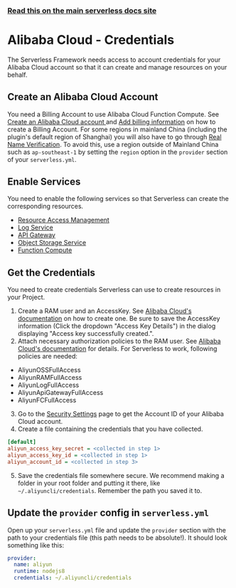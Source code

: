 <!--
title: Serverless Framework - Alibaba Cloud Function Compute Guide - Credentials
menuText: Credentials
menuOrder: 3
description: How to set up the Serverless Framework with your Alibaba Cloud Function Compute credentials
layout: Doc
-->

<!-- DOCS-SITE-LINK:START automatically generated  -->

### [Read this on the main serverless docs site](https://www.serverless.com/framework/docs/providers/aliyun/guide/credentials)

<!-- DOCS-SITE-LINK:END -->

# Alibaba Cloud - Credentials

The Serverless Framework needs access to account credentials for your Alibaba Cloud account so that it can create and manage resources on your behalf.

## Create an Alibaba Cloud Account

You need a Billing Account to use Alibaba Cloud Function Compute. See <a href="https://www.alibabacloud.com/help/doc-detail/50482.htm" target="_blank">Create an Alibaba Cloud account
</a> and <a href="https://www.alibabacloud.com/help/doc-detail/50517.htm" target="_blank">Add billing information</a> on how to create a Billing Account. For some regions in mainland China (including the plugin's default region of Shanghai) you will also have to go through <a href="https://www.alibabacloud.com/help/doc-detail/52595.htm" target="_blank">Real Name Verification</a>. To avoid this, use a region outside of Mainland China such as `ap-southeast-1` by setting the `region` option in the `provider` section of your `serverless.yml`.

## Enable Services

You need to enable the following services so that Serverless can create the corresponding resources.

- <a href="https://www.alibabacloud.com/product/ram" target="_blank">Resource Access Management</a>
- <a href="https://www.alibabacloud.com/product/log-service" target="_blank">Log Service</a>
- <a href="https://www.alibabacloud.com/product/api-gateway" target="_blank">API Gateway</a>
- <a href="https://www.alibabacloud.com/product/oss" target="_blank">Object Storage Service</a>
- <a href="https://www.alibabacloud.com/products/function-compute" target="_blank">Function Compute</a>

## Get the Credentials

You need to create credentials Serverless can use to create resources in your Project.

1. Create a RAM user and an AccessKey. See <a href="https://www.alibabacloud.com/help/doc-detail/28637.htm" target="_blank">Alibaba Cloud's documentation</a> on how to create one. Be sure to save the AccessKey information (Click the dropdown "Access Key Details") in the dialog displaying "Access key successfully created.".
2. Attach necessary authorization policies to the RAM user. See <a href="https://www.alibabacloud.com/help/doc-detail/28653.htm" target="_blank">Alibaba Cloud's documentation</a> for details. For Serverless to work, following policies are needed:

- AliyunOSSFullAccess
- AliyunRAMFullAccess
- AliyunLogFullAccess
- AliyunApiGatewayFullAccess
- AliyunFCFullAccess

3. Go to the <a href="https://account.console.aliyun.com/#/secure" target="_blank">Security Settings</a> page to get the Account ID of your Alibaba Cloud account.
4. Create a file containing the credentials that you have collected.

```ini
[default]
aliyun_access_key_secret = <collected in step 1>
aliyun_access_key_id = <collected in step 1>
aliyun_account_id = <collected in step 3>
```

5. Save the credentials file somewhere secure. We recommend making a folder in your root folder and putting it there, like `~/.aliyuncli/credentials`. Remember the path you saved it to.

## Update the `provider` config in `serverless.yml`

Open up your `serverless.yml` file and update the `provider` section with
the path to your credentials file (this path needs to be absolute!). It should look something like this:

```yml
provider:
  name: aliyun
  runtime: nodejs8
  credentials: ~/.aliyuncli/credentials
```
